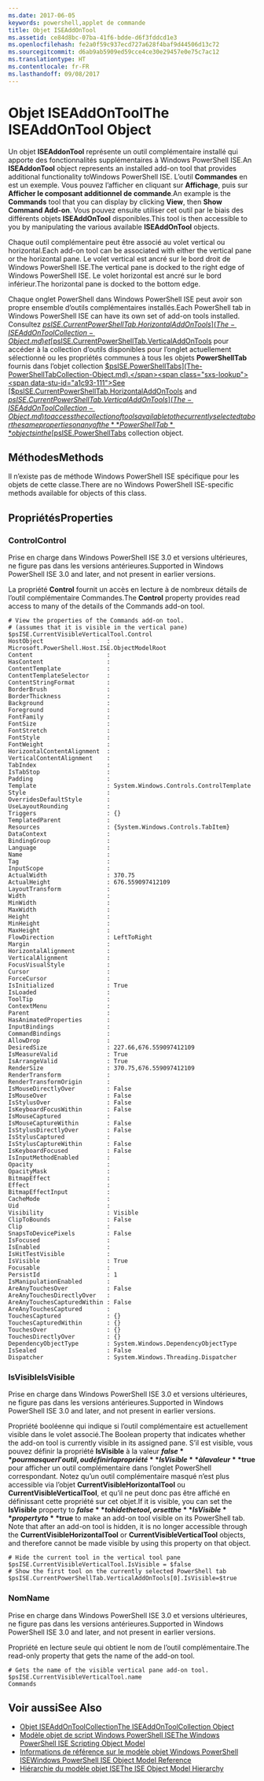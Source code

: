 ```yaml
---
ms.date: 2017-06-05
keywords: powershell,applet de commande
title: Objet ISEAddOnTool
ms.assetid: ce84d8bc-07ba-41f6-bdde-d6f3fddcd1e3
ms.openlocfilehash: fe2a0f59c937ecd727a628f4baf9d44506d13c72
ms.sourcegitcommit: d6ab9ab5909ed59cce4ce30e29457e0e75c7ac12
ms.translationtype: HT
ms.contentlocale: fr-FR
ms.lasthandoff: 09/08/2017
---
```

# <a name="the-iseaddontool-object"></a><span data-ttu-id="a1c93-103">Objet ISEAddOnTool</span><span class="sxs-lookup"><span data-stu-id="a1c93-103">The ISEAddOnTool Object</span></span>
  <span data-ttu-id="a1c93-104">Un objet **ISEAddonTool** représente un outil complémentaire installé qui apporte des fonctionnalités supplémentaires à Windows PowerShell ISE.</span><span class="sxs-lookup"><span data-stu-id="a1c93-104">An **ISEAddonTool** object represents an installed add-on tool that provides additional functionality toWindows PowerShell ISE.</span></span> <span data-ttu-id="a1c93-105">L’outil **Commandes** en est un exemple. Vous pouvez l’afficher en cliquant sur **Affichage**, puis sur **Afficher le composant additionnel de commande**.</span><span class="sxs-lookup"><span data-stu-id="a1c93-105">An example is the **Commands** tool that you can display by clicking **View**, then **Show Command Add-on**.</span></span> <span data-ttu-id="a1c93-106">Vous pouvez ensuite utiliser cet outil par le biais des différents objets **ISEAddOnTool** disponibles.</span><span class="sxs-lookup"><span data-stu-id="a1c93-106">This tool is then accessible to you by manipulating the various available **ISEAddOnTool** objects.</span></span>

 <span data-ttu-id="a1c93-107">Chaque outil complémentaire peut être associé au volet vertical ou horizontal.</span><span class="sxs-lookup"><span data-stu-id="a1c93-107">Each add-on tool can be associated with either the vertical pane or the horizontal pane.</span></span> <span data-ttu-id="a1c93-108">Le volet vertical est ancré sur le bord droit de Windows PowerShell ISE.</span><span class="sxs-lookup"><span data-stu-id="a1c93-108">The vertical pane is docked to the right edge of Windows PowerShell ISE.</span></span> <span data-ttu-id="a1c93-109">Le volet horizontal est ancré sur le bord inférieur.</span><span class="sxs-lookup"><span data-stu-id="a1c93-109">The horizontal pane is docked to the bottom edge.</span></span>

 <span data-ttu-id="a1c93-110">Chaque onglet PowerShell dans Windows PowerShell ISE peut avoir son propre ensemble d’outils complémentaires installés.</span><span class="sxs-lookup"><span data-stu-id="a1c93-110">Each PowerShell tab in Windows PowerShell ISE can have its own set of add-on tools installed.</span></span> <span data-ttu-id="a1c93-111">Consultez [$psISE.CurrentPowerShellTab.HorizontalAddOnTools](The-ISEAddOnToolCollection-Object.md) et [$psISE.CurrentPowerShellTab.VerticalAddOnTools](The-ISEAddOnToolCollection-Object.md) pour accéder à la collection d’outils disponibles pour l’onglet actuellement sélectionné ou les propriétés communes à tous les objets **PowerShellTab** fournis dans l’objet collection [$psISE.PowerShellTabs](The-PowerShellTabCollection-Object.md).</span><span class="sxs-lookup"><span data-stu-id="a1c93-111">See [$psISE.CurrentPowerShellTab.HorizontalAddOnTools](The-ISEAddOnToolCollection-Object.md) and [$psISE.CurrentPowerShellTab.VerticalAddOnTools](The-ISEAddOnToolCollection-Object.md) to access the collection of tools available to the currently selected tab or the same properties on any of the **PowerShellTab** objects in the [$psISE.PowerShellTabs](The-PowerShellTabCollection-Object.md) collection object.</span></span>

## <a name="methods"></a><span data-ttu-id="a1c93-112">Méthodes</span><span class="sxs-lookup"><span data-stu-id="a1c93-112">Methods</span></span>
 <span data-ttu-id="a1c93-113">Il n’existe pas de méthode Windows PowerShell ISE spécifique pour les objets de cette classe.</span><span class="sxs-lookup"><span data-stu-id="a1c93-113">There are no Windows PowerShell ISE-specific methods available for objects of this class.</span></span>

## <a name="properties"></a><span data-ttu-id="a1c93-114">Propriétés</span><span class="sxs-lookup"><span data-stu-id="a1c93-114">Properties</span></span>

### <a name="control"></a><span data-ttu-id="a1c93-115">Control</span><span class="sxs-lookup"><span data-stu-id="a1c93-115">Control</span></span>
  <span data-ttu-id="a1c93-116">Prise en charge dans Windows PowerShell ISE 3.0 et versions ultérieures, ne figure pas dans les versions antérieures.</span><span class="sxs-lookup"><span data-stu-id="a1c93-116">Supported in Windows PowerShell ISE 3.0 and later, and not present in earlier versions.</span></span>

 <span data-ttu-id="a1c93-117">La propriété **Control** fournit un accès en lecture à de nombreux détails de l’outil complémentaire Commandes.</span><span class="sxs-lookup"><span data-stu-id="a1c93-117">The **Control** property provides read access to many of the details of the Commands add-on tool.</span></span>

```
# View the properties of the Commands add-on tool.
# (assumes that it is visible in the vertical pane)
$psISE.CurrentVisibleVerticalTool.Control
HostObject                  : Microsoft.PowerShell.Host.ISE.ObjectModelRoot
Content                     :
HasContent                  :
ContentTemplate             :
ContentTemplateSelector     :
ContentStringFormat         :
BorderBrush                 :
BorderThickness             :
Background                  :
Foreground                  :
FontFamily                  :
FontSize                    :
FontStretch                 :
FontStyle                   :
FontWeight                  :
HorizontalContentAlignment  :
VerticalContentAlignment    :
TabIndex                    :
IsTabStop                   :
Padding                     :
Template                    : System.Windows.Controls.ControlTemplate
Style                       :
OverridesDefaultStyle       :
UseLayoutRounding           :
Triggers                    : {}
TemplatedParent             :
Resources                   : {System.Windows.Controls.TabItem}
DataContext                 :
BindingGroup                :
Language                    :
Name                        :
Tag                         :
InputScope                  :
ActualWidth                 : 370.75
ActualHeight                : 676.559097412109
LayoutTransform             :
Width                       :
MinWidth                    :
MaxWidth                    :
Height                      :
MinHeight                   :
MaxHeight                   :
FlowDirection               : LeftToRight
Margin                      :
HorizontalAlignment         :
VerticalAlignment           :
FocusVisualStyle            :
Cursor                      :
ForceCursor                 :
IsInitialized               : True
IsLoaded                    :
ToolTip                     :
ContextMenu                 :
Parent                      :
HasAnimatedProperties       :
InputBindings               :
CommandBindings             :
AllowDrop                   :
DesiredSize                 : 227.66,676.559097412109
IsMeasureValid              : True
IsArrangeValid              : True
RenderSize                  : 370.75,676.559097412109
RenderTransform             :
RenderTransformOrigin       :
IsMouseDirectlyOver         : False
IsMouseOver                 : False
IsStylusOver                : False
IsKeyboardFocusWithin       : False
IsMouseCaptured             :
IsMouseCaptureWithin        : False
IsStylusDirectlyOver        : False
IsStylusCaptured            :
IsStylusCaptureWithin       : False
IsKeyboardFocused           : False
IsInputMethodEnabled        :
Opacity                     :
OpacityMask                 :
BitmapEffect                :
Effect                      :
BitmapEffectInput           :
CacheMode                   :
Uid                         :
Visibility                  : Visible
ClipToBounds                : False
Clip                        :
SnapsToDevicePixels         : False
IsFocused                   :
IsEnabled                   :
IsHitTestVisible            :
IsVisible                   : True
Focusable                   :
PersistId                   : 1
IsManipulationEnabled       :
AreAnyTouchesOver           : False
AreAnyTouchesDirectlyOver   :
AreAnyTouchesCapturedWithin : False
AreAnyTouchesCaptured       :
TouchesCaptured             : {}
TouchesCapturedWithin       : {}
TouchesOver                 : {}
TouchesDirectlyOver         : {}
DependencyObjectType        : System.Windows.DependencyObjectType
IsSealed                    : False
Dispatcher                  : System.Windows.Threading.Dispatcher

```

### <a name="isvisible"></a><span data-ttu-id="a1c93-118">IsVisible</span><span class="sxs-lookup"><span data-stu-id="a1c93-118">IsVisible</span></span>
  <span data-ttu-id="a1c93-119">Prise en charge dans Windows PowerShell ISE 3.0 et versions ultérieures, ne figure pas dans les versions antérieures.</span><span class="sxs-lookup"><span data-stu-id="a1c93-119">Supported in Windows PowerShell ISE 3.0 and later, and not present in earlier versions.</span></span>

 <span data-ttu-id="a1c93-120">Propriété booléenne qui indique si l’outil complémentaire est actuellement visible dans le volet associé.</span><span class="sxs-lookup"><span data-stu-id="a1c93-120">The Boolean property that indicates whether the add-on tool is currently visible in its assigned pane.</span></span> <span data-ttu-id="a1c93-121">S’il est visible, vous pouvez définir la propriété **IsVisible** à la valeur **$false** pour masquer l’outil, ou définir la propriété **IsVisible** à la valeur **$true** pour afficher un outil complémentaire dans l’onglet PowerShell correspondant. Notez qu’un outil complémentaire masqué n’est plus accessible via l’objet **CurrentVisibleHorizontalTool** ou **CurrentVisibleVerticalTool**, et qu’il ne peut donc pas être affiché en définissant cette propriété sur cet objet.</span><span class="sxs-lookup"><span data-stu-id="a1c93-121">If it is visible, you can set the **IsVisible** property to **$false** to hide the tool, or set the **IsVisible** property to **$true** to make an add-on tool visible on its PowerShell tab. Note that after an add-on tool is hidden, it is no longer accessible through the **CurrentVisibleHorizontalTool** or **CurrentVisibleVerticalTool** objects, and therefore cannot be made visible by using this property on that object.</span></span>

```
# Hide the current tool in the vertical tool pane
$psISE.CurrentVisibleVerticalTool.IsVisible = $false
# Show the first tool on the currently selected PowerShell tab
$psISE.CurrentPowerShellTab.VerticalAddOnTools[0].IsVisible=$true

```

### <a name="name"></a><span data-ttu-id="a1c93-122">Nom</span><span class="sxs-lookup"><span data-stu-id="a1c93-122">Name</span></span>
  <span data-ttu-id="a1c93-123">Prise en charge dans Windows PowerShell ISE 3.0 et versions ultérieures, ne figure pas dans les versions antérieures.</span><span class="sxs-lookup"><span data-stu-id="a1c93-123">Supported in Windows PowerShell ISE 3.0 and later, and not present in earlier versions.</span></span>

 <span data-ttu-id="a1c93-124">Propriété en lecture seule qui obtient le nom de l’outil complémentaire.</span><span class="sxs-lookup"><span data-stu-id="a1c93-124">The read-only property that gets the name of the add-on tool.</span></span>

```
# Gets the name of the visible vertical pane add-on tool.
$psISE.CurrentVisibleVerticalTool.name
Commands

```

## <a name="see-also"></a><span data-ttu-id="a1c93-125">Voir aussi</span><span class="sxs-lookup"><span data-stu-id="a1c93-125">See Also</span></span>
- [<span data-ttu-id="a1c93-126">Objet ISEAddOnToolCollection</span><span class="sxs-lookup"><span data-stu-id="a1c93-126">The ISEAddOnToolCollection Object</span></span>](The-ISEAddOnToolCollection-Object.md)
- [<span data-ttu-id="a1c93-127">Modèle objet de script Windows PowerShell ISE</span><span class="sxs-lookup"><span data-stu-id="a1c93-127">The Windows PowerShell ISE Scripting Object Model</span></span>](The-Windows-PowerShell-ISE-Scripting-Object-Model.md)
- [<span data-ttu-id="a1c93-128">Informations de référence sur le modèle objet Windows PowerShell ISE</span><span class="sxs-lookup"><span data-stu-id="a1c93-128">Windows PowerShell ISE Object Model Reference</span></span>](Windows-PowerShell-ISE-Object-Model-Reference.md)
- [<span data-ttu-id="a1c93-129">Hiérarchie du modèle objet ISE</span><span class="sxs-lookup"><span data-stu-id="a1c93-129">The ISE Object Model Hierarchy</span></span>](The-ISE-Object-Model-Hierarchy.md)

